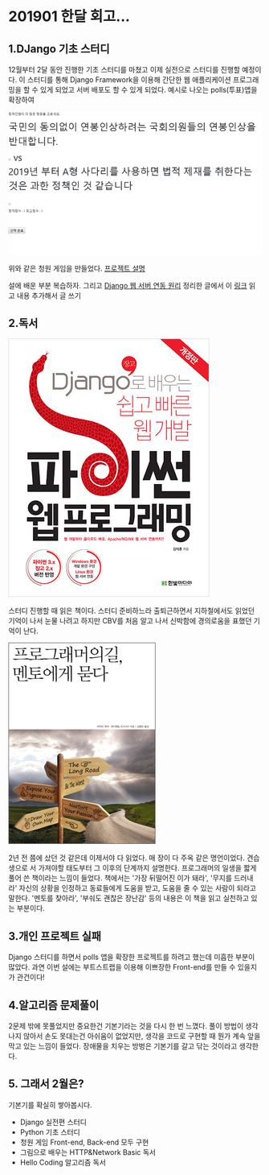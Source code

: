 # 201901 한달 회고...


## 1.DJango 기초 스터디

12월부터 2달 동안 진행한 기초 스터디를 마쳤고 이제 실전으로 스터디를 진행할 예정이다.
이 스터디를 통해 Django Framework을 이용해 간단한 웹 애플리케이션 프로그래밍을 할 수 있게 되었고
서버 배포도 할 수 있게 되었다. 예시로 나오는 polls(투표)앱을 확장하여

![청원 게임](image/toy4.png)

위와 같은 청원 게임을 만들었다. [프로젝트 설명](20190126.md) 

설에 배운 부분 복습하자. 그리고 [Django 웹 서버 연동 원리](Web/django/Django의%20웹%20서버%20연동%20원리.md) 정리한
글에서 이 [링크](https://ko.wikipedia.org/wiki/웹_서버_게이트웨이_인터페이스) 읽고 내용 추가해서 글 쓰기


## 2.독서

![책1](image/book_cover_python_webprogram.jpg)

스터디 진행할 때 읽은 책이다. 스터디 준비하느라 출퇴근하면서 지하철에서도 읽었던 기억이 나서
눈물 나려고 하지만 CBV를 처음 알고 나서 신박함에 경의로움을 표했던 기억이 난다.

![책2](image/book_cover_프로그래머의길멘토에게묻다.jpg)

2년 전 쯤에 샀던 것 같은데 이제서야 다 읽었다. 매 장이 다 주옥 같은 명언이었다. 견습생으로 서
가져야할 태도부터 그 이후의 단계까지 설명한다. 프로그래머의 일생을 짧게 풀어 쓴 책이라는 느낌이 들었다.
책에서는 '가장 뒤떨어진 이가 돼라', '무지를 드러내라' 자신의 상황을 인정하고 동료들에게 도움을
받고, 도움을 줄 수 있는 사람이 되라고 말한다. '멘토를 찾아라', '부숴도 괜찮은 장난감' 등의 내용은
이 책을 읽고 실천하고 있는 부분이다.


## 3.개인 프로젝트 실패

Django 스터디를 하면서 polls 앱을 확장한 프로젝트를 하려고 했는데 미흡한 부분이 많았다. 과연 이번 설에는
부트스트랩을 이용해 이쁘장한 Front-end를 만들 수 있을지가 관건이다!

## 4.알고리즘 문제풀이

2문제 밖에 못풀었지만 중요한건 기본기라는 것을 다시 한 번 느꼈다. 풀이 방법이 생각나지 않아서
손도 못대는건 아쉬움이 없었지만, 생각을 코드로 구현할 때 뭔가 계속 앞을 막고 있는 느낌이 들었다.
장애물을 치우는 방벙은 기본기를 갈고 닦는 것이라고 생각한다.


## 5. 그래서 2월은?

기본기를 확실히 쌓아봅시다.

- Django 실전편 스터디
- Python 기초 스터디
- 청원 게임 Front-end, Back-end 모두 구현
- 그림으로 배우는 HTTP&Network Basic 독서
- Hello Coding 알고리즘 독서